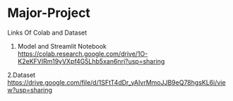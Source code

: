 # Major-Project
Links Of Colab and Dataset

1. Model and Streamlit Notebook https://colab.research.google.com/drive/1O-K2eKFVIRm19yVXpf4G5Lhb5xan6nrj?usp=sharing

2.Dataset https://drive.google.com/file/d/1SFtT4dDr_yAIvrMmoJJB9eQ78hgsKL6i/view?usp=sharing
